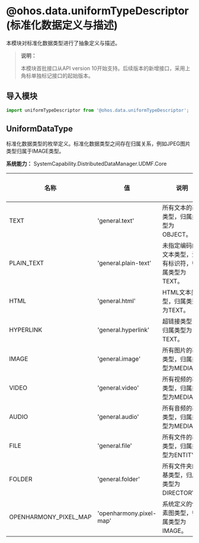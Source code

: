 # @ohos.data.uniformTypeDescriptor (标准化数据定义与描述)

本模块对标准化数据类型进行了抽象定义与描述。

> **说明：**
>
> 本模块首批接口从API version 10开始支持。后续版本的新增接口，采用上角标单独标记接口的起始版本。

## 导入模块

```js
import uniformTypeDescriptor from '@ohos.data.uniformTypeDescriptor';
```

## UniformDataType

标准化数据类型的枚举定义。标准化数据类型之间存在归属关系，例如JPEG图片类型归属于IMAGE类型。

**系统能力：** SystemCapability.DistributedDataManager.UDMF.Core

| 名称                         | 值                            | 说明                                 | Android平台                        | iOS平台                   |
|----------------------------|------------------------------|------------------------------------|------------------------------------|------------------------------------|
| TEXT                       | 'general.text'                   | 所有文本的基类型，归属类型为OBJECT。                          | 支持                        | 支持                        |
| PLAIN_TEXT                | 'general.plain-text'             | 未指定编码的文本类型，没有标识符，归属类型为TEXT。        | 支持      | 支持      |
| HTML                  | 'general.html'                   | HTML文本类型，归属类型为TEXT。               | 支持             | 支持             |
| HYPERLINK         | 'general.hyperlink'              | 超链接类型，归属类型为TEXT。                  | 支持                | 支持                |
| IMAGE        | 'general.image'          | 所有图片的基类型，归属类型为MEDIA。              | 支持            | 支持            |
| VIDEO       | 'general.video'           | 所有视频的基类型，归属类型为MEDIA。              | 支持            | 支持            |
| AUDIO       | 'general.audio'          | 所有音频的基类型，归属类型为MEDIA。              | 支持            | 支持            |
| FILE                       | 'general.file'                 | 所有文件的基类型，归属类型为ENTITY。                          | 支持                        | 支持                        |
| FOLDER        | 'general.folder'           | 所有文件夹的基类型，归属类型为DIRECTORY。                         | 支持                       | 支持                       |
| OPENHARMONY_PIXEL_MAP                        | 'openharmony.pixel-map'                  | 系统定义的像素图类型，归属类型为IMAGE。             | 支持           | 支持           |


